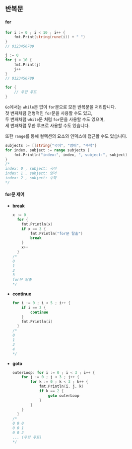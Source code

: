 ## 반복문  

#### for  
```go
for i := 0 ; i < 10 ; i++ {
    fmt.Print(string(rune(i)) + " ")
}
// 0123456789

j := 0
for j < 10 {
    fmt.Print(j)
    j++
}
// 0123456789

for {
    // 무한 루프
}
```
`Go`에서는 `while`문 없이 `for`문으로 모든 반복문을 처리합니다.  
첫 번째처럼 전형적인 `for`문을 사용할 수도 있고,  
두 번째처럼 `while`문 처럼 `for`문을 사용할 수도 있으며,  
세 번째처럼 무한 루프로 사용할 수도 있습니다.  

또한 `range`를 통해 컬렉션의 요소와 인덱스에 접근할 수도 있습니다.  
```go
subjects := []string{"국어", "영어", "수학"}
for index, subject := range subjects {
    fmt.Println("index:", index, ", subject:", subject)
}
/*
index: 0 , subject: 국어
index: 1 , subject: 영어
index: 2 , subject: 수학
*/
```

#### for문 제어  
- **break**
  ```go
  x := 0
	for {
      fmt.Println(x)
      if x == 3 {
          fmt.Println("for문 탈출")
          break
      }
      x++
	}
  /*
  0
  1
  2
  3
  for문 탈출
  */
  ```
- **continue**
  ```go
  for i := 0 ; i < 5 ; i++ {
      if i == 3 {
          continue
      }
      fmt.Println(i)
	}
  /*
  0
  1
  2
  4
  */
  ```
- **goto**
  ```go
  outerLoop: for i := 0 ; i < 3 ; i++ {
      for j := 0 ; j < 3 ; j++ {
          for k := 0 ; k < 3 ; k++ {
              fmt.Println(i, j, k)
              if k == 2 {
                  goto outerLoop
              }
          }
      }
	}
  /*
  0 0 0
  0 0 1
  0 0 2
  ... (무한 루프)
  */
  ```
